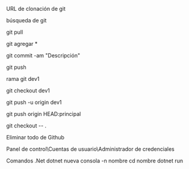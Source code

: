 URL de clonación de git

búsqueda de git

git pull

git agregar *

git commit -am "Descripción"

git push

rama git dev1

git checkout dev1

git push -u origin dev1

git push origin HEAD:principal

git checkout -- .

Eliminar todo de Github

Panel de control\Cuentas de usuario\Administrador de credenciales

Comandos .Net
dotnet nueva consola -n nombre cd nombre dotnet run
